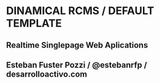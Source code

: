 # DINAMICAL RCMS / DEFAULT TEMPLATE
## Realtime Singlepage Web Aplications
## Esteban Fuster Pozzi / @estebanrfp / desarrolloactivo.com
